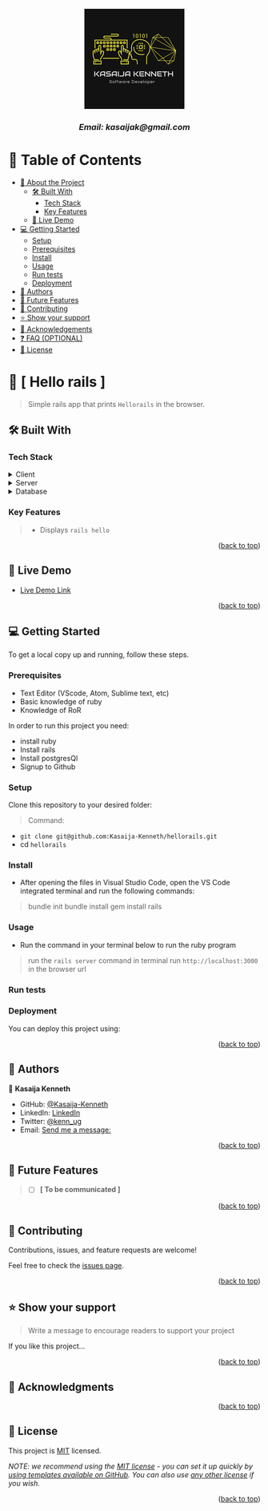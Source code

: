 <a name="readme-top"></a>
<div align="center">
  <img src="my_logo.jpg" alt="logo" width="200"  height="auto" />
  <br/>
  <h3><i>Email: kasaijak@gmail.com</i></h3>
</div>

# 📗 Table of Contents

- [📖 About the Project](#about-project)
  - [🛠 Built With](#built-with)
    - [Tech Stack](#tech-stack)
    - [Key Features](#key-features)
  - [🚀 Live Demo](#live-demo)
- [💻 Getting Started](#getting-started)
  - [Setup](#setup)
  - [Prerequisites](#prerequisites)
  - [Install](#install)
  - [Usage](#usage)
  - [Run tests](#run-tests)
  - [Deployment](#triangular_flag_on_post-deployment)
- [👥 Authors](#authors)
- [🔭 Future Features](#future-features)
- [🤝 Contributing](#contributing)
- [⭐️ Show your support](#support)
- [🙏 Acknowledgements](#acknowledgements)
- [❓ FAQ (OPTIONAL)](#faq)
- [📝 License](#license)

<!-- PROJECT DESCRIPTION -->

# 📖 [ Hello rails ] <a name="about-project"></a>

> Simple rails app that prints `Hellorails` in the browser.

## 🛠 Built With <a name="Ruby on rails"></a>

### Tech Stack <a name="tech-stack"></a>

<details>
  <summary>Client</summary>
  <ul>
    <li><a href="https://rubyonrails.org/">Rails</a></li>
  </ul>
</details>

<details>
  <summary>Server</summary>
  <ul>
    <li><a href="https://www.ruby-lang.org/en/">Ruby</a></li>
  </ul>
</details>

<details>
<summary>Database</summary>
  <ul>
    <li><a href="https://www.postgresql.org/">PostgreSQL</a></li>
  </ul>
</details>

### Key Features <a name="key-features"></a>

> - Displays `rails hello`

<p align="right">(<a href="#readme-top">back to top</a>)</p>

## 🚀 Live Demo <a name="live-demo"></a>

- [Live Demo Link]()

<p align="right">(<a href="#readme-top">back to top</a>)</p>

## 💻 Getting Started <a name="getting-started"></a>
To get a local copy up and running, follow these steps.

### Prerequisites
- Text Editor (VScode, Atom, Sublime text, etc)
- Basic knowledge of ruby
- Knowledge of RoR

In order to run this project you need:

 - install ruby
 - Install rails
 - Install postgresQl
 - Signup to Github

### Setup

Clone this repository to your desired folder:
> Command:

- `git clone git@github.com:Kasaija-Kenneth/hellorails.git`
- cd `hellorails`

### Install

- After opening the files in Visual Studio Code, open the VS Code integrated terminal and run the following commands:

> bundle init
> bundle install
> gem install rails

### Usage

- Run the command in your terminal below to run the ruby program

> run the `rails server` command in terminal
> run `http://localhost:3000` in the browser url

### Run tests
<!-- - run `rspec` command to do spec_tests
- Run the `rubocop -A` command in your terminal for linter checks and corrections -->

### Deployment

You can deploy this project using:

<!--
Example:

```sh

```
 -->

<p align="right">(<a href="#readme-top">back to top</a>)</p>

## 👥 Authors <a name="authors"></a>

👤 **Kasaija Kenneth**

  - GitHub: [@Kasaija-Kenneth](https://github.com/Kasaija-Kenneth)
  - LinkedIn: [LinkedIn](https://linkedin.com/in/kasaija-kenneth)
  - Twitter: [@kenn_ug](https://twitter.com/kenn_ug)
  - Email:  <a href="mailto:kasaijak@gmail.com?subject=The%20subject%20of%20the%20mail">Send me a message:</a>

<p align="right">(<a href="#readme-top">back to top</a>)</p>

## 🔭 Future Features <a name="future-features"></a>

> -[ ] **[ To be communicated ]**

<p align="right">(<a href="#readme-top">back to top</a>)</p>

## 🤝 Contributing <a name="contributing"></a>

Contributions, issues, and feature requests are welcome!

Feel free to check the [issues page](https://github.com/Kasaija-Kenneth/hellorails/issues).

<p align="right">(<a href="#readme-top">back to top</a>)</p>

## ⭐️ Show your support <a name="support"></a>

> Write a message to encourage readers to support your project

If you like this project...

<p align="right">(<a href="#readme-top">back to top</a>)</p>

## 🙏 Acknowledgments <a name="acknowledgements"></a>

<p align="right">(<a href="#readme-top">back to top</a>)</p>

## 📝 License <a name="license"></a>

This project is [MIT](./LICENSE) licensed.

_NOTE: we recommend using the [MIT license](https://choosealicense.com/licenses/mit/) - you can set it up quickly by [using templates available on GitHub](https://docs.github.com/en/communities/setting-up-your-project-for-healthy-contributions/adding-a-license-to-a-repository). You can also use [any other license](https://choosealicense.com/licenses/) if you wish._

<p align="right">(<a href="#readme-top">back to top</a>)</p>
